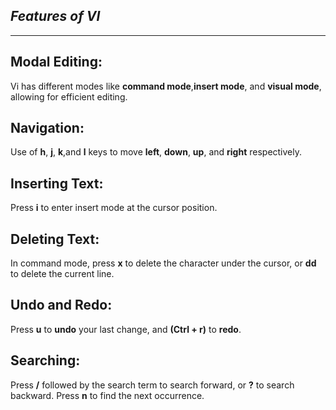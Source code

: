 ## _Features of VI_
---
## Modal Editing: 
Vi has different modes like **command mode**,**insert mode**, and **visual mode**, allowing for efficient editing.

## Navigation: 
Use of **h**, **j**, **k**,and **l** keys to move **left**, **down**, **up**, and **right** respectively.

## Inserting Text: 
Press **i** to enter insert mode at the cursor position.

## Deleting Text: 
In command mode, press **x** to delete the character under the cursor, or **dd** to delete the current line.

## Undo and Redo: 
Press **u** to **undo** your last change, and **(Ctrl + r)** to **redo**.

## Searching: 
Press **/** followed by the search term to search forward, or **?** to search backward. Press **n** to find the next occurrence.